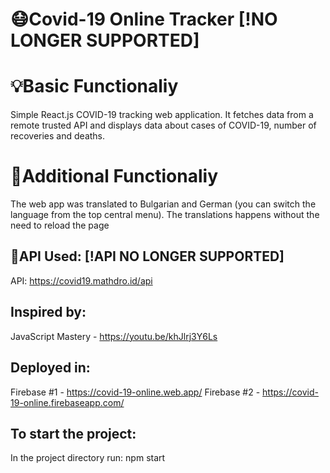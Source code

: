 # 😷Covid-19 Online Tracker [!NO LONGER SUPPORTED]

# 💡Basic Functionaliy 
Simple React.js COVID-19 tracking web application. It fetches data from a remote trusted API and displays data about cases of COVID-19, number of recoveries and deaths. 

# 🎁Additional Functionaliy 
The web app was translated to Bulgarian and German (you can switch the language from the top central menu). The translations happens without the need to reload the page

## 📨API Used: [!API NO LONGER SUPPORTED]
API: https://covid19.mathdro.id/api

## Inspired by: 
JavaScript Mastery - https://youtu.be/khJlrj3Y6Ls

## Deployed in: 
Firebase #1 - https://covid-19-online.web.app/
Firebase #2 - https://covid-19-online.firebaseapp.com/

## To start the project:
In the project directory run: npm start



